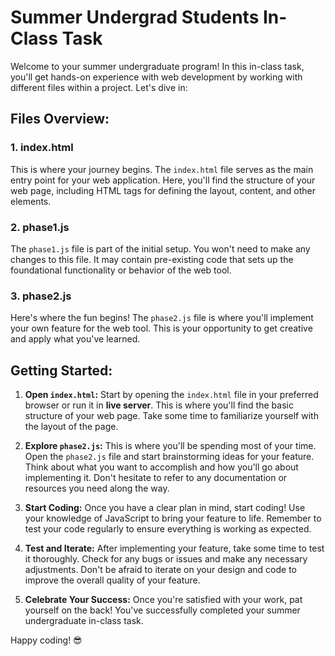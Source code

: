 
# Summer Undergrad Students In-Class Task

Welcome to your summer undergraduate program! In this in-class task, you'll get hands-on experience with web development by working with different files within a project. Let's dive in:

## Files Overview:

### 1. index.html
This is where your journey begins. The `index.html` file serves as the main entry point for your web application. Here, you'll find the structure of your web page, including HTML tags for defining the layout, content, and other elements.

### 2. phase1.js
The `phase1.js` file is part of the initial setup. You won't need to make any changes to this file. It may contain pre-existing code that sets up the foundational functionality or behavior of the web tool.

### 3. phase2.js
Here's where the fun begins! The `phase2.js` file is where you'll implement your own feature for the web tool. This is your opportunity to get creative and apply what you've learned.

## Getting Started:

1. **Open `index.html`:** Start by opening the `index.html` file in your preferred browser or run it in **live server**. This is where you'll find the basic structure of your web page. Take some time to familiarize yourself with the layout of the page.

2. **Explore `phase2.js`:** This is where you'll be spending most of your time. Open the `phase2.js` file and start brainstorming ideas for your feature. Think about what you want to accomplish and how you'll go about implementing it. Don't hesitate to refer to any documentation or resources you need along the way.

3. **Start Coding:** Once you have a clear plan in mind, start coding! Use your knowledge of JavaScript to bring your feature to life. Remember to test your code regularly to ensure everything is working as expected.

4. **Test and Iterate:** After implementing your feature, take some time to test it thoroughly. Check for any bugs or issues and make any necessary adjustments. Don't be afraid to iterate on your design and code to improve the overall quality of your feature.

5. **Celebrate Your Success:** Once you're satisfied with your work, pat yourself on the back! You've successfully completed your summer undergraduate in-class task.

Happy coding! 😎
